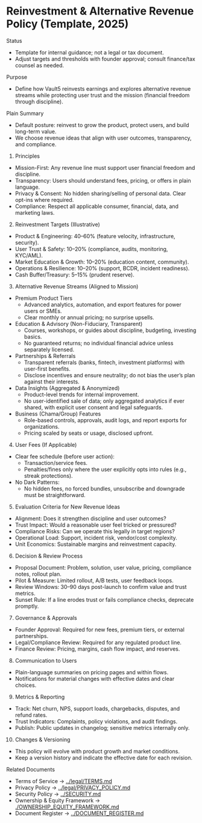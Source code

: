 # Reinvestment & Alternative Revenue Policy (Template, 2025)

Status
- Template for internal guidance; not a legal or tax document.
- Adjust targets and thresholds with founder approval; consult finance/tax counsel as needed.

Purpose
- Define how Vault5 reinvests earnings and explores alternative revenue streams while protecting user trust and the mission (financial freedom through discipline).

Plain Summary
- Default posture: reinvest to grow the product, protect users, and build long-term value.
- We choose revenue ideas that align with user outcomes, transparency, and compliance.

1) Principles
- Mission-First: Any revenue line must support user financial freedom and discipline.
- Transparency: Users should understand fees, pricing, or offers in plain language.
- Privacy & Consent: No hidden sharing/selling of personal data. Clear opt-ins where required.
- Compliance: Respect all applicable consumer, financial, data, and marketing laws.

2) Reinvestment Targets (Illustrative)
- Product & Engineering: 40–60% (feature velocity, infrastructure, security).
- User Trust & Safety: 10–20% (compliance, audits, monitoring, KYC/AML).
- Market Education & Growth: 10–20% (education content, community).
- Operations & Resilience: 10–20% (support, BCDR, incident readiness).
- Cash Buffer/Treasury: 5–15% (prudent reserve).

3) Alternative Revenue Streams (Aligned to Mission)
- Premium Product Tiers
  - Advanced analytics, automation, and export features for power users or SMEs.
  - Clear monthly or annual pricing; no surprise upsells.
- Education & Advisory (Non-Fiduciary, Transparent)
  - Courses, workshops, or guides about discipline, budgeting, investing basics.
  - No guaranteed returns; no individual financial advice unless separately licensed.
- Partnerships & Referrals
  - Transparent referrals (banks, fintech, investment platforms) with user-first benefits.
  - Disclose incentives and ensure neutrality; do not bias the user’s plan against their interests.
- Data Insights (Aggregated & Anonymized)
  - Product-level trends for internal improvement.
  - No user-identified sale of data; only aggregated analytics if ever shared, with explicit user consent and legal safeguards.
- Business (Chama/Group) Features
  - Role-based controls, approvals, audit logs, and report exports for organizations.
  - Pricing scaled by seats or usage, disclosed upfront.

4) User Fees (If Applicable)
- Clear fee schedule (before user action):
  - Transaction/service fees.
  - Penalties/fines only where the user explicitly opts into rules (e.g., streak protections).
- No Dark Patterns:
  - No hidden fees, no forced bundles, unsubscribe and downgrade must be straightforward.

5) Evaluation Criteria for New Revenue Ideas
- Alignment: Does it strengthen discipline and user outcomes?
- Trust Impact: Would a reasonable user feel tricked or pressured?
- Compliance Risks: Can we operate this legally in target regions?
- Operational Load: Support, incident risk, vendor/cost complexity.
- Unit Economics: Sustainable margins and reinvestment capacity.

6) Decision & Review Process
- Proposal Document: Problem, solution, user value, pricing, compliance notes, rollout plan.
- Pilot & Measure: Limited rollout, A/B tests, user feedback loops.
- Review Windows: 30–90 days post-launch to confirm value and trust metrics.
- Sunset Rule: If a line erodes trust or fails compliance checks, deprecate promptly.

7) Governance & Approvals
- Founder Approval: Required for new fees, premium tiers, or external partnerships.
- Legal/Compliance Review: Required for any regulated product line.
- Finance Review: Pricing, margins, cash flow impact, and reserves.

8) Communication to Users
- Plain-language summaries on pricing pages and within flows.
- Notifications for material changes with effective dates and clear choices.

9) Metrics & Reporting
- Track: Net churn, NPS, support loads, chargebacks, disputes, and refund rates.
- Trust Indicators: Complaints, policy violations, and audit findings.
- Publish: Public updates in changelog; sensitive metrics internally only.

10) Changes & Versioning
- This policy will evolve with product growth and market conditions.
- Keep a version history and indicate the effective date for each revision.

Related Documents
- Terms of Service → [../legal/TERMS.md](../legal/TERMS.md:1)
- Privacy Policy → [../legal/PRIVACY_POLICY.md](../legal/PRIVACY_POLICY.md:1)
- Security Policy → [../SECURITY.md](../SECURITY.md:1)
- Ownership & Equity Framework → [./OWNERSHIP_EQUITY_FRAMEWORK.md](./OWNERSHIP_EQUITY_FRAMEWORK.md:1)
- Document Register → [../DOCUMENT_REGISTER.md](../DOCUMENT_REGISTER.md:1)